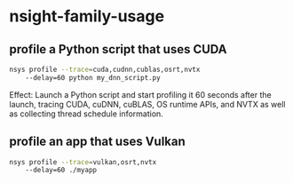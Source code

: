 # nsight-family-usage

## profile a Python script that uses CUDA

```bash
nsys profile --trace=cuda,cudnn,cublas,osrt,nvtx
    --delay=60 python my_dnn_script.py
```
Effect: Launch a Python script and start profiling it 60 seconds after the launch, tracing CUDA, cuDNN, cuBLAS, OS runtime APIs, and NVTX as well as collecting thread schedule information.

## profile an app that uses Vulkan
```bash
nsys profile --trace=vulkan,osrt,nvtx
    --delay=60 ./myapp
```

